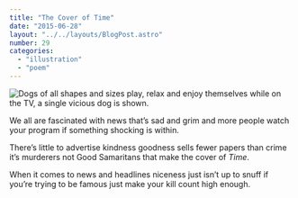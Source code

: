 ```yaml
---
title: "The Cover of Time"
date: "2015-06-28"
layout: "../../layouts/BlogPost.astro"
number: 29
categories: 
  - "illustration"
  - "poem"
---
```


![Dogs of all shapes and sizes play, relax and enjoy themselves while on the TV, a single vicious dog is shown.](/assets/images/Week-29.jpg)

We all are fascinated with news that’s sad and grim and more people watch your program if something shocking is within.

There’s little to advertise kindness goodness sells fewer papers than crime it’s murderers not Good Samaritans that make the cover of _Time_.

When it comes to news and headlines niceness just isn’t up to snuff if you’re trying to be famous just make your kill count high enough.
